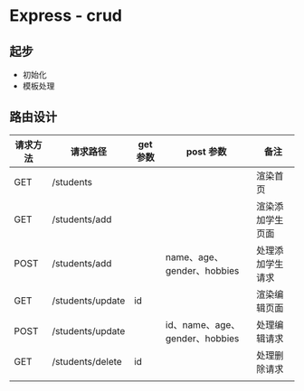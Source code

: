 # Express - crud

## 起步

- 初始化
- 模板处理

## 路由设计

| 请求方法  |       请求路径       | get 参数 |           post 参数              |       备注       |
|----------|---------------------|----------|--------------------------------|------------------|
| GET      | /students           |          |                                | 渲染首页         |
| GET      | /students/add       |          |                                | 渲染添加学生页面 |
| POST     | /students/add       |          | name、age、gender、hobbies     | 处理添加学生请求 |
| GET      | /students/update    | id       |                                | 渲染编辑页面     |
| POST     | /students/update    |          | id、name、age、gender、hobbies | 处理编辑请求     |
| GET      | /students/delete    | id       |                                | 处理删除请求     |
|          |                     |          |                                |                  |

<input type="hidden" name="id" value="{{ student.id }}">
